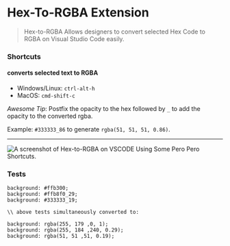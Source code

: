 # Hex-To-RGBA Extension

> Hex-to-RGBA Allows designers to convert selected Hex Code to RGBA on Visual Studio Code easily.

### Shortcuts
#### converts selected text to RGBA
  - Windows/Linux: `ctrl-alt-h`
  - MacOS: `cmd-shift-c`

*Awesome Tip*: Postfix the opacity to the hex followed by `_` to add the opacity to the converted rgba.

Example:
`#333333_86` to generate `rgba(51, 51, 51, 0.86)`.


----

![A screenshot of Hex-to-RGBA on VSCODE Using Some Pero Pero Shortcuts.](https://media.giphy.com/media/xT9IgHoVN8I7eLp5w4/giphy.gif)

### Tests

```
background: #ffb300;
background: #ffb8f0_29;
background: #333333_19;

\\ above tests simultaneously converted to:

background: rgba(255, 179 ,0, 1);
background: rgba(255, 184 ,240, 0.29);
background: rgba(51, 51 ,51, 0.19);
```

